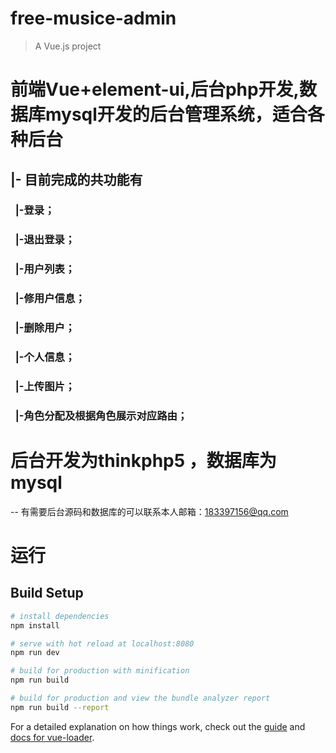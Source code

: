 # free-musice-admin

> A Vue.js project

# 前端Vue+element-ui,后台php开发,数据库mysql开发的后台管理系统，适合各种后台
## |- 目前完成的共功能有  
###  &nbsp;&nbsp;|-登录；
###  &nbsp;&nbsp;|-退出登录；
###  &nbsp;&nbsp;|-用户列表；
###  &nbsp;&nbsp;|-修用户信息；
###  &nbsp;&nbsp;|-删除用户；
###  &nbsp;&nbsp;|-个人信息；
###  &nbsp;&nbsp;|-上传图片；
###  &nbsp;&nbsp;|-角色分配及根据角色展示对应路由；

# 后台开发为thinkphp5 ，数据库为mysql

-- 有需要后台源码和数据库的可以联系本人邮箱：183397156@qq.com

# 运行
## Build Setup

``` bash
# install dependencies
npm install

# serve with hot reload at localhost:8080
npm run dev

# build for production with minification
npm run build

# build for production and view the bundle analyzer report
npm run build --report
```

For a detailed explanation on how things work, check out the [guide](http://vuejs-templates.github.io/webpack/) and [docs for vue-loader](http://vuejs.github.io/vue-loader).
